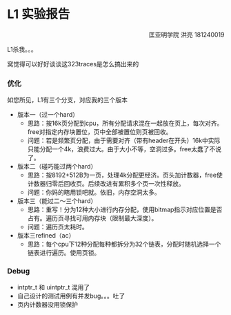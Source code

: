 # L1 实验报告

<div style="text-align: right"> 匡亚明学院 洪亮 181240019 </div>

L1杀我。。。

窝觉得可以好好谈谈这323traces是怎么搞出来的

### 优化

如您所见，L1有三个分支，对应我的三个版本

* 版本一（过一个hard）
  - 思路：按16k页分配到cpu，所有分配请求混在一起放在页上，每次对齐。free对指定内存块置位，页中全部被置位则页被回收。
  - 问题：若是频繁页分配，由于需要对齐（带有header在开头）16k中实际只能分配一个4k，浪费过大。由于大小不等，空洞过多。free太蠢了不说了。
* 版本二（碰巧能过两个hard）
  - 思路：按8192+512B为一页，处理4k分配更经济。页头加计数器，free使计数器归零后回收页。后续改进有累积多个页一次性释放。
  - 问题：你妈的瞎用锁吧就。依旧，内存空洞太多。
* 版本三（能过二～三个hard）
  - 思路：重写！分为12种大小进行内存分配，使用bitmap指示对应位置是否占有。遍历页寻找可用内存块（限制最大深度）。
  - 问题：遍历页太耗时。
* 版本三refined（ac）
  - 思路：每个cpu下12种分配每种都拆分为32个链表，分配时随机选择一个链表进行遍历。使用页锁。

### Debug

* intptr_t 和 uintptr_t 混用了
* 自己设计的测试用例有并发bug。。。吐了
* 页内计数器没用锁保护